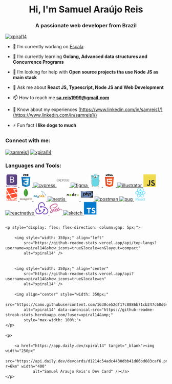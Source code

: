 <h1 align="center">Hi, I'm Samuel Araújo Reis</h1>
<h3 align="center">A passionate web developer from Brazil</h3>

<p align="left"> <a href="https://github.com/ryo-ma/github-profile-trophy"><img
            src="https://github-profile-trophy.vercel.app/?username=xpiral14" alt="xpiral14" /></a> </p>

- 🔭 I’m currently working on [Escala](https://escala.app/)

- 🌱 I’m currently learning **Golang, Advanced data structures and Concurrence Programs**

- 🤝 I’m looking for help with **Open source projects tha use Node JS as main stack**

- 💬 Ask me about **React JS, Typescript, Node JS and Web Development**

- 📫 How to reach me **sa.reis1999@gmail.com**

- 📄 Know about my experiences [https://www.linkedin.com/in/samreis1/](https://www.linkedin.com/in/samreis1/)

- ⚡ Fun fact **I like dogs to much**

<h3 align="left">Connect with me:</h3>
<p align="left">
    <a href="https://linkedin.com/in/samreis1" target="blank">
        <img align="center" src="https://image.flaticon.com/icons/png/512/174/174857.png" alt="samreis1"
            height="30" /></a>
    <a href="https://codesandbox.com/xpiral14" target="blank"><img align="center"
            src="https://cdn.jsdelivr.net/npm/simple-icons@3.0.1/icons/codesandbox.svg" alt="xpiral14" height="30"
            width="40" /></a>
</p>

<h3 align="left">Languages and Tools:</h3>


<p align="left"> <a href="https://getbootstrap.com" target="_blank"> <img
            src="https://raw.githubusercontent.com/devicons/devicon/master/icons/bootstrap/bootstrap-plain-wordmark.svg"
            alt="bootstrap" width="40" height="40" /> </a> <a href="https://www.w3schools.com/css/" target="_blank">
        <img src="https://raw.githubusercontent.com/devicons/devicon/master/icons/css3/css3-original-wordmark.svg"
            alt="css3" width="40" height="40" /> </a> <a href="https://www.cypress.io" target="_blank"> <img
            src="https://raw.githubusercontent.com/simple-icons/simple-icons/6e46ec1fc23b60c8fd0d2f2ff46db82e16dbd75f/icons/cypress.svg"
            alt="cypress" width="40" height="40" /> </a> <a href="https://expressjs.com" target="_blank"> <img
            src="https://raw.githubusercontent.com/devicons/devicon/master/icons/express/express-original-wordmark.svg"
            alt="express" width="40" height="40" /> </a> <a href="https://www.figma.com/" target="_blank"> <img
            src="https://www.vectorlogo.zone/logos/figma/figma-icon.svg" alt="figma" width="40" height="40" /> </a> <a
        href="https://golang.org" target="_blank"> <img
            src="https://raw.githubusercontent.com/devicons/devicon/master/icons/go/go-original.svg" alt="go" width="40"
            height="40" /> </a> <a href="https://www.w3.org/html/" target="_blank"> <img
            src="https://raw.githubusercontent.com/devicons/devicon/master/icons/html5/html5-original-wordmark.svg"
            alt="html5" width="40" height="40" /> </a> <a href="https://www.adobe.com/in/products/illustrator.html"
        target="_blank"> <img src="https://www.vectorlogo.zone/logos/adobe_illustrator/adobe_illustrator-icon.svg"
            alt="illustrator" width="40" height="40" /> </a> <a
        href="https://developer.mozilla.org/en-US/docs/Web/JavaScript" target="_blank"> <img
            src="https://raw.githubusercontent.com/devicons/devicon/master/icons/javascript/javascript-original.svg"
            alt="javascript" width="40" height="40" /> </a> <a href="https://laravel.com/" target="_blank"> <img
            src="https://raw.githubusercontent.com/devicons/devicon/master/icons/laravel/laravel-plain-wordmark.svg"
            alt="laravel" width="40" height="40" /> </a> <a href="https://www.mongodb.com/" target="_blank"> <img
            src="https://raw.githubusercontent.com/devicons/devicon/master/icons/mongodb/mongodb-original-wordmark.svg"
            alt="mongodb" width="40" height="40" /> </a> <a href="https://www.mysql.com/" target="_blank"> <img
            src="https://raw.githubusercontent.com/devicons/devicon/master/icons/mysql/mysql-original-wordmark.svg"
            alt="mysql" width="40" height="40" /> </a> <a href="https://nextjs.org/" target="_blank"> <img
            src="https://cdn.worldvectorlogo.com/logos/nextjs-3.svg" alt="nextjs" width="40" height="40" /> </a> <a
        href="https://nodejs.org" target="_blank"> <img
            src="https://raw.githubusercontent.com/devicons/devicon/master/icons/nodejs/nodejs-original-wordmark.svg"
            alt="nodejs" width="40" height="40" /> </a> <a href="https://www.php.net" target="_blank"> <img
            src="https://raw.githubusercontent.com/devicons/devicon/master/icons/php/php-original.svg" alt="php"
            width="40" height="40" /> </a> <a href="https://postman.com" target="_blank"> <img
            src="https://www.vectorlogo.zone/logos/getpostman/getpostman-icon.svg" alt="postman" width="40"
            height="40" /> </a> <a href="https://pugjs.org" target="_blank"> <img
            src="https://cdn.worldvectorlogo.com/logos/pug.svg" alt="pug" width="40" height="40" /> </a> <a
        href="https://reactjs.org/" target="_blank"> <img
            src="https://raw.githubusercontent.com/devicons/devicon/master/icons/react/react-original-wordmark.svg"
            alt="react" width="40" height="40" /> </a> <a href="https://reactnative.dev/" target="_blank"> <img
            src="https://reactnative.dev/img/header_logo.svg" alt="reactnative" width="40" height="40" /> </a> <a
        href="https://redux.js.org" target="_blank"> <img
            src="https://raw.githubusercontent.com/devicons/devicon/master/icons/redux/redux-original.svg" alt="redux"
            width="40" height="40" /> </a> <a href="https://sass-lang.com" target="_blank"> <img
            src="https://raw.githubusercontent.com/devicons/devicon/master/icons/sass/sass-original.svg" alt="sass"
            width="40" height="40" /> </a> <a href="https://www.sketch.com/" target="_blank"> <img
            src="https://www.vectorlogo.zone/logos/sketchapp/sketchapp-icon.svg" alt="sketch" width="40" height="40" />
    </a> <a href="https://www.typescriptlang.org/" target="_blank"> <img
            src="https://raw.githubusercontent.com/devicons/devicon/master/icons/typescript/typescript-original.svg"
            alt="typescript" width="40" height="40" /> </a> </p>


<section style="display: flex; gap: 10px;justify-content: center;">

    <p style="display: flex; flex-direction: column;gap: 5px;">

        <img style="width: 350px;" align="left"
            src="https://github-readme-stats.vercel.app/api/top-langs?username=xpiral14&show_icons=true&locale=en&layout=compact"
            alt="xpiral14" />


        <img style="width: 350px;" align="center"
            src="https://github-readme-stats.vercel.app/api?username=xpiral14&show_icons=true&locale=en"
            alt="xpiral14" />

        <img align="center" style="width: 350px;"
            src="https://camo.githubusercontent.com/1630ce52df17c8886b71cb247c60d6474722d4a3e63afa9cf4cd1bda55e486ac/68747470733a2f2f6769746875622d726561646d652d73747265616b2d73746174732e6865726f6b756170702e636f6d2f3f757365723d78706972616c313426"
            alt="xpiral14" data-canonical-src="https://github-readme-streak-stats.herokuapp.com/?user=xpiral14&amp;"
            style="max-width: 100%;">
    </p>

    <p>

        <a href="https://app.daily.dev/xpiral14" target="_blank"><img width="250px"
                src="https://api.daily.dev/devcards/d1214c54adc4430dbb41d66bd683caf6.png?r=6km" width="400"
                alt="Samuel Araujo Reis's Dev Card" /></a>
    </p>
</section>

